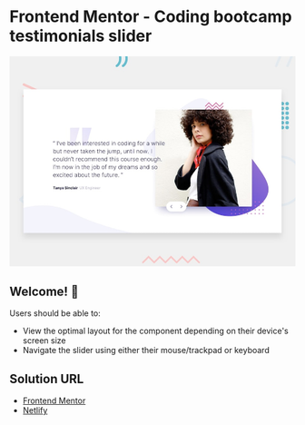 # Frontend Mentor - Coding bootcamp testimonials slider

![Design preview for the Coding bootcamp testimonials slider coding challenge](./images/desktop-preview.jpg)

## Welcome! 👋
Users should be able to: 

- View the optimal layout for the component depending on their device's screen size
- Navigate the slider using either their mouse/trackpad or keyboard

## Solution URL
- [Frontend Mentor]()
- [Netlify](https://ed-testimonial-slider.netlify.app/)